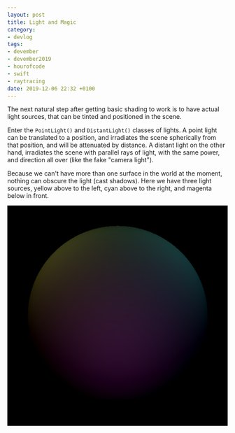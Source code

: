 ```yaml
---
layout: post
title: Light and Magic
category:
- devlog
tags:
- devember
- devember2019
- hourofcode
- swift
- raytracing
date: 2019-12-06 22:32 +0100
---
```

The next natural step after getting basic shading to work is to have actual light sources, that can be tinted and positioned in the scene.

Enter the `PointLight()` and `DistantLight()` classes of lights. A point light can be translated to a position, and irradiates the scene spherically from that position, and will be attenuated by distance. A distant light on the other hand, irradiates the scene with parallel rays of light, with the same power, and direction all over (like the fake "camera light").

Because we can't have more than one surface in the world at the moment, nothing can obscure the light (cast shadows). Here we have three light sources, yellow above to the left, cyan above to the right, and magenta below in front.

![Light & Magic](/img/2019/12/light-and-magic.png)
